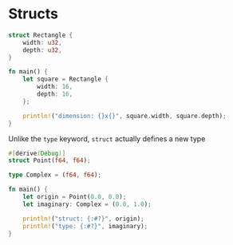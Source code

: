 # Structs

```rust
struct Rectangle {
    width: u32,
    depth: u32,
}

fn main() {
    let square = Rectangle {
        width: 16,
        depth: 16,
    };

    println!("dimension: {}x{}", square.width, square.depth);
}
```

Unlike the `type` keyword, `struct` actually defines a new type

```rust
#[derive(Debug)]
struct Point(f64, f64); 

type Complex = (f64, f64);

fn main() {
    let origin = Point(0.0, 0.0);
    let imaginary: Complex = (0.0, 1.0);

    println!("struct: {:#?}", origin);
    println!("type: {:#?}", imaginary);
}
```





    
